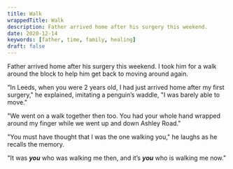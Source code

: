 ```yaml
---
title: Walk
wrappedTitle: Walk
description: Father arrived home after his surgery this weekend.
date: 2020-12-14
keywords: [father, time, family, healing]
draft: false
---
```

Father arrived home after his surgery this weekend. I took him for a walk around the block to help him get back to moving around again.

"In Leeds, when you were 2 years old, I had just arrived home after my first surgery," he explained, imitating a penguin’s waddle, "I was barely able to move."

"We went on a walk together then too. You had your whole hand wrapped around my finger while we went up and down Ashley Road."

"You must have thought that I was the one walking you," he laughs as he recalls the memory.

"It was **_you_** who was walking me then, and it’s **_you_** who is walking me now."
